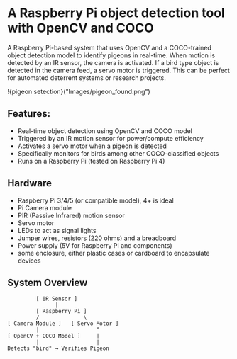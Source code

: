 # A Raspberry Pi object detection tool with OpenCV and COCO

A Raspberry Pi-based system that uses OpenCV and a COCO-trained object detection model to identify pigeons in real-time. When motion is detected by an IR sensor, the camera is activated. If a bird type  object is detected in the camera feed, a servo motor is triggered. This can be perfect for automated deterrent systems or research projects.

!{pigeon setection}("Images/pigeon_found.png")
## Features:

- Real-time object detection using OpenCV and COCO model
- Triggered by an IR motion sensor for power/compute efficiency
- Activates a servo motor when a pigeon is detected
- Specifically monitors for birds among other COCO-classified objects
- Runs on a Raspberry Pi (tested on Raspberry Pi 4)

## Hardware

- Raspberry Pi 3/4/5 (or compatible model), 4+ is ideal
- Pi Camera module
- PIR (Passive Infrared) motion sensor
- Servo motor
- LEDs to act as signal lights
- Jumper wires, resistors (220 ohms) and a breadboard
- Power supply (5V for Raspberry Pi and components)
- some enclosure, either plastic cases or cardboard to encapsulate devices

## System Overview

```plaintext
         [ IR Sensor ]
               |
         [ Raspberry Pi ]
         /              \
[ Camera Module ]   [ Servo Motor ]
         |                  ^
[ OpenCV + COCO Model ]     |
         |                  |
Detects "bird" → Verifies Pigeon 
```
